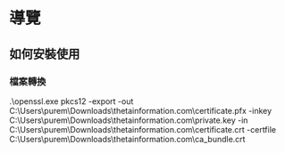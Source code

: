 ﻿# 導覽

## 如何安裝使用

### 檔案轉換

.\openssl.exe pkcs12 -export -out C:\Users\purem\Downloads\thetainformation.com\certificate.pfx 
-inkey C:\Users\purem\Downloads\thetainformation.com\private.key 
-in C:\Users\purem\Downloads\thetainformation.com\certificate.crt 
-certfile C:\Users\purem\Downloads\thetainformation.com\ca_bundle.crt